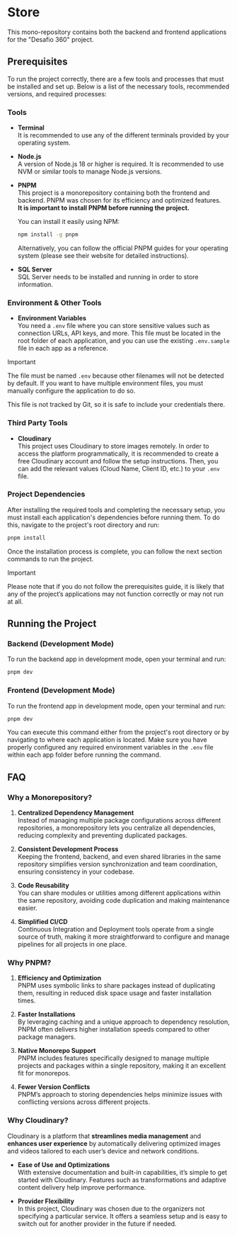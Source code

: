 # Store

This mono-repository contains both the backend and frontend applications for the "Desafio 360" project.

## Prerequisites

To run the project correctly, there are a few tools and processes that must be installed and set up. Below is a list of the necessary tools, recommended versions, and required processes:

### Tools

- **Terminal**  
  It is recommended to use any of the different terminals provided by your operating system.

- **Node.js**  
  A version of Node.js 18 or higher is required. It is recommended to use NVM or similar tools to manage Node.js versions.

- **PNPM**  
  This project is a monorepository containing both the frontend and backend. PNPM was chosen for its efficiency and optimized features.  
  **It is important to install PNPM before running the project.**

  You can install it easily using NPM:

  ```bash
  npm install -g pnpm
  ```

  Alternatively, you can follow the official PNPM guides for your operating system (please see their website for detailed instructions).

- **SQL Server**  
  SQL Server needs to be installed and running in order to store information.

### Environment & Other Tools

- **Environment Variables**  
  You need a `.env` file where you can store sensitive values such as connection URLs, API keys, and more. This file must be located in the root folder of each application, and you can use the existing `.env.sample` file in each app as a reference.

>[!IMPORTANT]
> The file must be named `.env` because other filenames will not be detected by default. If you want to have multiple environment files, you must manually configure the application to do so.

  This file is not tracked by Git, so it is safe to include your credentials there.

### Third Party Tools
- **Cloudinary**  
  This project uses Cloudinary to store images remotely. In order to access the platform programmatically, it is recommended to create a free Cloudinary account and follow the setup instructions. Then, you can add the relevant values (Cloud Name, Client ID, etc.) to your `.env` file.

### Project Dependencies

After installing the required tools and completing the necessary setup, you must install each application's dependencies before running them. To do this, navigate to the project's root directory and run:

```bash
pnpm install
```

Once the installation process is complete, you can follow the next section commands to run the project.  

> [!IMPORTANT]  
> Please note that if you do not follow the prerequisites guide, it is likely that any of the project’s applications may not function correctly or may not run at all.

## Running the Project 

### Backend (Development Mode)

To run the backend app in development mode, open your terminal and run:

```bash
pnpm dev
```
### Frontend (Development Mode)

To run the frontend app in development mode, open your terminal and run:

```bash
pnpm dev
```

You can execute this command either from the project's root directory or by navigating to where each application is located. Make sure you have properly configured any required environment variables in the `.env` file within each app folder before running the command.

## FAQ

### Why a Monorepository?

1. **Centralized Dependency Management**  
   Instead of managing multiple package configurations across different repositories, a monorepository lets you centralize all dependencies, reducing complexity and preventing duplicated packages.

2. **Consistent Development Process**  
   Keeping the frontend, backend, and even shared libraries in the same repository simplifies version synchronization and team coordination, ensuring consistency in your codebase.

3. **Code Reusability**  
   You can share modules or utilities among different applications within the same repository, avoiding code duplication and making maintenance easier.

4. **Simplified CI/CD**  
   Continuous Integration and Deployment tools operate from a single source of truth, making it more straightforward to configure and manage pipelines for all projects in one place.

### Why PNPM?

1. **Efficiency and Optimization**  
   PNPM uses symbolic links to share packages instead of duplicating them, resulting in reduced disk space usage and faster installation times.

2. **Faster Installations**  
   By leveraging caching and a unique approach to dependency resolution, PNPM often delivers higher installation speeds compared to other package managers.

3. **Native Monorepo Support**  
   PNPM includes features specifically designed to manage multiple projects and packages within a single repository, making it an excellent fit for monorepos.

4. **Fewer Version Conflicts**  
   PNPM’s approach to storing dependencies helps minimize issues with conflicting versions across different projects.

### Why Cloudinary?

Cloudinary is a platform that **streamlines media management** and **enhances user experience** by automatically delivering optimized images and videos tailored to each user’s device and network conditions.

- **Ease of Use and Optimizations**  
  With extensive documentation and built-in capabilities, it’s simple to get started with Cloudinary. Features such as transformations and adaptive content delivery help improve performance.

- **Provider Flexibility**  
  In this project, Cloudinary was chosen due to the organizers not specifying a particular service. It offers a seamless setup and is easy to switch out for another provider in the future if needed.
